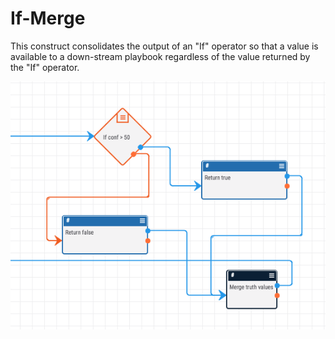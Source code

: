 # If-Merge

This construct consolidates the output of an "If" operator so that a value is available to a down-stream playbook regardless of the value returned by the "If" operator.

![if_merge](_images/if_merge.png)
